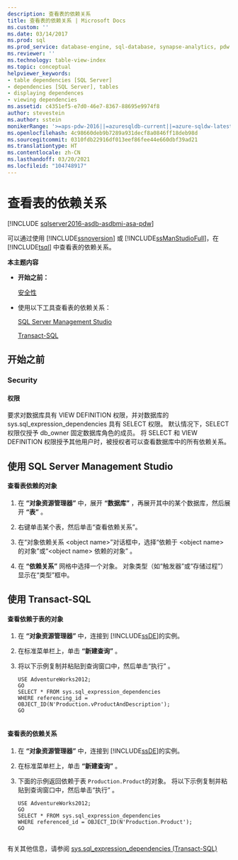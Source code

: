 ```yaml
---
description: 查看表的依赖关系
title: 查看表的依赖关系 | Microsoft Docs
ms.custom: ''
ms.date: 03/14/2017
ms.prod: sql
ms.prod_service: database-engine, sql-database, synapse-analytics, pdw
ms.reviewer: ''
ms.technology: table-view-index
ms.topic: conceptual
helpviewer_keywords:
- table dependencies [SQL Server]
- dependencies [SQL Server], tables
- displaying dependences
- viewing dependencies
ms.assetid: c4351ef5-e7d0-46e7-8367-88695e9974f8
author: stevestein
ms.author: sstein
monikerRange: '>=aps-pdw-2016||=azuresqldb-current||=azure-sqldw-latest||>=sql-server-2016||>=sql-server-linux-2017||=azuresqldb-mi-current'
ms.openlocfilehash: 4c98660deb9b7289a931decf8a0846ff18deb98d
ms.sourcegitcommit: 0310fdb22916df013eef86fee44e660dbf39ad21
ms.translationtype: HT
ms.contentlocale: zh-CN
ms.lasthandoff: 03/20/2021
ms.locfileid: "104748917"
---
```

# <a name="view-the-dependencies-of-a-table"></a>查看表的依赖关系
[!INCLUDE [sqlserver2016-asdb-asdbmi-asa-pdw](../../includes/applies-to-version/sqlserver2016-asdb-asdbmi-asa-pdw.md)]

  可以通过使用 [!INCLUDE[ssnoversion](../../includes/ssnoversion-md.md)] 或 [!INCLUDE[ssManStudioFull](../../includes/ssmanstudiofull-md.md)]，在 [!INCLUDE[tsql](../../includes/tsql-md.md)] 中查看表的依赖关系。  
  
 **本主题内容**  
  
-   **开始之前：**  
  
     [安全性](#Security)  
  
-   使用以下工具查看表的依赖关系：  
  
     [SQL Server Management Studio](#SSMSProcedure)  
  
     [Transact-SQL](#TsqlProcedure)  
  
##  <a name="before-you-begin"></a><a name="BeforeYouBegin"></a> 开始之前  
  
###  <a name="security"></a><a name="Security"></a> Security  
  
####  <a name="permissions"></a><a name="Permissions"></a> 权限  
 要求对数据库具有 VIEW DEFINITION 权限，并对数据库的 sys.sql_expression_dependencies 具有 SELECT 权限。 默认情况下，SELECT 权限仅授予 db_owner 固定数据库角色的成员。 将 SELECT 和 VIEW DEFINITION 权限授予其他用户时，被授权者可以查看数据库中的所有依赖关系。  
  
##  <a name="using-sql-server-management-studio"></a><a name="SSMSProcedure"></a> 使用 SQL Server Management Studio  
  
#### <a name="to-view-the-objects-on-which-a-table-depends"></a>查看表依赖的对象  
  
1.  在 **“对象资源管理器”** 中，展开 **“数据库”** ，再展开其中的某个数据库，然后展开 **“表”** 。  
  
2.  右键单击某个表，然后单击“查看依赖关系”。  
  
3.  在“对象依赖关系 \<object name\>”对话框中，选择“依赖于 \<object name\> 的对象”或“\<object name\> 依赖的对象”  。  
  
4.  在 **“依赖关系”** 网格中选择一个对象。 对象类型（如“触发器”或“存储过程”）显示在“类型”框中。  
  
##  <a name="using-transact-sql"></a><a name="TsqlProcedure"></a> 使用 Transact-SQL  
  
#### <a name="to-view-the-objects-that-depend-on-a-table"></a>查看依赖于表的对象  
  
1.  在 **“对象资源管理器”** 中，连接到 [!INCLUDE[ssDE](../../includes/ssde-md.md)]的实例。  
  
2.  在标准菜单栏上，单击 **“新建查询”** 。  
  
3.  将以下示例复制并粘贴到查询窗口中，然后单击“执行” 。  
  
    ```  
    USE AdventureWorks2012;  
    GO  
    SELECT * FROM sys.sql_expression_dependencies  
    WHERE referencing_id = OBJECT_ID(N'Production.vProductAndDescription');   
    GO  
  
    ```  
  
#### <a name="to-view-the-dependencies-of-a-table"></a>查看表的依赖关系  
  
1.  在 **“对象资源管理器”** 中，连接到 [!INCLUDE[ssDE](../../includes/ssde-md.md)]的实例。  
  
2.  在标准菜单栏上，单击 **“新建查询”** 。  
  
3.  下面的示例返回依赖于表 `Production.Product`的对象。 将以下示例复制并粘贴到查询窗口中，然后单击“执行” 。  
  
    ```  
    USE AdventureWorks2012;   
    GO  
    SELECT * FROM sys.sql_expression_dependencies  
    WHERE referenced_id = OBJECT_ID(N'Production.Product');   
    GO  
  
    ```  
  
 有关其他信息，请参阅 [sys.sql_expression_dependencies (Transact-SQL)](../../relational-databases/system-catalog-views/sys-sql-expression-dependencies-transact-sql.md)  
  
  
